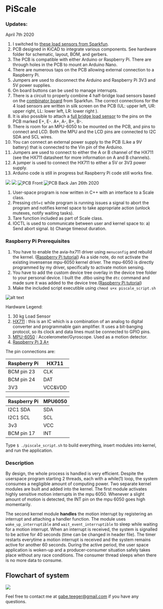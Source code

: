 # PiScale

### Updates:
April 7th 2020

1) I switched to [these load sensors from Sparkfun](https://www.sparkfun.com/products/10245).
2) PCB designed in KiCAD to integrate various components. See hardware folder for schematic, layout, BOM, and gerbers.
3) The PCB is compatible with either Arduino or Raspberry Pi. There are through holes in the PCB to mount an Arduino Nano.
4) There are numerous taps on the PCB allowing external connection to a Raspberry Pi.
5) Jumpers are used to disconnect the Arduino and Raspberry Pi 3V3 and 5V power supplies.
6) On board buttons can be used to manage interrupts.
7) There is a circuit to properly combine 4 half-bridge load sensors based on the [combinator board](https://www.sparkfun.com/products/13878) from Sparkfun. The correct connections for the 4 load sensors are written in silk screen on the PCB (UL: upper left, UR: upper right, LL: lower left, LR: lower right ).
8) It is also possible to attach a [full bridge load sensor](https://www.sparkfun.com/products/13329) to the pins on the PCB marked E+, E-. A+, A-, B+, B-.
9) There is room for an MPU-6050 to be mounted on the PCB, and pins to connect and LCD. Both the MPU and the LCD pins are connected to I2C SDA and SCL wires.
10) You can connect an external power supply to the PCB (Like a 9V battery) that is connected to the Vin pin of the Arduino.
11) Jumpers are used to connect to either the A or B channel of the HX711 (see the HX711 datasheet for more information on A and B channels).
12) A jumper is used to connect the HX711 to either a 5V or 3V3 power supply.
13) Arduino code is still in progress but Raspberry Pi code still works fine.

 ![](https://imgur.com/0xaxzA0.jpg)
 ![](https://imgur.com/LUfB7Sy.jpg)
 ![PCB Front](https://imgur.com/KrL7wAd.jpg)
 ![PCB Back](https://imgur.com/fgsT8lq.jpg)
Jan 26th 2020
1) User-space program is now written in C++ with an interface to a Scale class.
2) Pressing ctrl+c while program is running issues a signal to abort the program and notifies kernel space to take appropriate action (unlock mutexes, notify waiting tasks).
3) Tare function included as part of Scale class.
4) IOCTL is used to communicate between user and kernel space to:
  a) Send abort signal.
  b) Change timeout duration.
  
### Raspberry Pi Prerequisites
1) You have to enable the avia-hx711 driver using ```menuconfig```  and rebuild the kernel. ([Raspberry Pi tutorial](https://www.raspberrypi.org/documentation/linux/kernel/building.md)) As a side note, do not activate the existing invensense mpu-6050 kernel driver. The mpu-6050 is directly programmed by my driver, specifically to activate motion sensing. 
2) You have to add the custom device tree overlay in the device tree folder to your personal device. I built the .dtbo using the ```dtc``` command and made sure it was added to the device tree.([Raspberry Pi tutorial](https://www.raspberrypi.org/documentation/configuration/device-tree.md))
3) Make the included script executible using ```chmod u+x piscale_script.sh```


![alt text](https://i.imgur.com/e3NxqSr.jpg)

Hardware Legend:
1) 30 kg Load Sensor
2) [HX711](https://www.sparkfun.com/products/13879) : this is an IC which is a combination of an analog to digital converter and programmable gain amplifier. It uses a bit-banging protocol, so its clock and data lines must be connected to GPIO pins. 
3) [MPU-6050](https://www.sparkfun.com/products/11028) : Accelerometer/Gyroscope. Used as a motion detector.
4) [Raspberry Pi 3 A+](https://www.raspberrypi.org/products/raspberry-pi-3-model-a-plus/4)

The pin connections are:

| Raspberry Pi | HX711   |
|--------------|---------|
| BCM pin 23   | CLK     |
| BCM pin 24   | DAT     |
| 3V3          | VCC&VDD |

| Raspberry Pi | MPU6050 |
|--------------|---------|
| I2C1 SDA     | SDA     |
| I2C1 SCL     | SCL     |
| 3v3          | VCC     |
| BCM pin 17   | INT     |

Type ```$ ./piscale_script.sh``` to build everything, insert modules into kernel, and run the application.

### Description

By design, the whole process is handled is very efficient. Despite the userspace program starting 2 threads, each with a while(1) loop, the system consumes a negligible amount of computing power. Two separate kernel modules are built and added into the kernel. The first module activates highly sensitive motion interrupts in the mpu 6050. Whenever a slight amount of motion is detected, the INT pin on the mpu 6050 goes high momentarily.

The second kernel module **handles** the motion interrupt by registering an interrupt and attaching a handler function. The module uses ```wake_up_interruptible``` and ```wait_event_interruptible``` to sleep while waiting for a motion interrupt. When an interrupt is received, the system is signalled to be active for 40 seconds (time can be changed in header file). The timer restarts everytime a motion interrupt is received and the system remains active for another 60 seconds. During the active period, the user space application is woken-up and a producer-consumer situation safely takes place without any race conditions. The consumer thread sleeps when there is no more data to consume.

## Flowchart of system

![](https://i.imgur.com/eD3pFyH.png)

Feel free to contact me at gabe.teeger@gmail.com if you have any questions.

